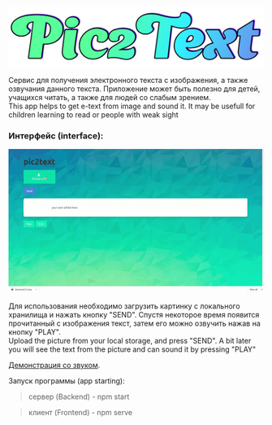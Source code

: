 ![screenshot](readme-assets/Logo4.png)


Сервис для получения электронного текста с изображения, а также озвучания данного текста.
Приложение может быть полезно для детей, учащихся читать, а также для людей со слабым зрением.<br/>
This app helps to get e-text from image and sound it. It may be usefull for children learning to read or people with weak sight


### Интерфейс (interface):
![screenshot](readme-assets/Demo.gif)

Для использования необходимо загрузить картинку с локального хранилища и нажать кнопку "SEND".
Спустя некоторое время появится прочитанный с изображения текст, затем его можно озвучить нажав на кнопку "PLAY". <br/>
Upload the picture from your local storage, and press "SEND".
A bit later you will see the text from the picture and can sound it by pressing "PLAY"

[Демонстрация со звуком](https://www.youtube.com/watch?v=HBwZX0W-y10).

Запуск программы (app starting):

> сервер (Backend) - npm start

> клиент (Frontend) - npm serve
